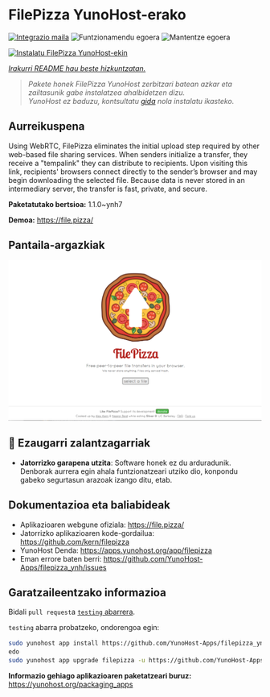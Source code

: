 <!--
Ohart ongi: README hau automatikoki sortu da <https://github.com/YunoHost/apps/tree/master/tools/readme_generator>ri esker
EZ editatu eskuz.
-->

# FilePizza YunoHost-erako

[![Integrazio maila](https://dash.yunohost.org/integration/filepizza.svg)](https://ci-apps.yunohost.org/ci/apps/filepizza/) ![Funtzionamendu egoera](https://ci-apps.yunohost.org/ci/badges/filepizza.status.svg) ![Mantentze egoera](https://ci-apps.yunohost.org/ci/badges/filepizza.maintain.svg)

[![Instalatu FilePizza YunoHost-ekin](https://install-app.yunohost.org/install-with-yunohost.svg)](https://install-app.yunohost.org/?app=filepizza)

*[Irakurri README hau beste hizkuntzatan.](./ALL_README.md)*

> *Pakete honek FilePizza YunoHost zerbitzari batean azkar eta zailtasunik gabe instalatzea ahalbidetzen dizu.*  
> *YunoHost ez baduzu, kontsultatu [gida](https://yunohost.org/install) nola instalatu ikasteko.*

## Aurreikuspena

Using WebRTC, FilePizza eliminates the initial upload step required by other web-based file sharing services. When senders initialize a transfer, they receive a "tempalink" they can distribute to recipients. Upon visiting this link, recipients' browsers connect directly to the sender’s browser and may begin downloading the selected file. Because data is never stored in an intermediary server, the transfer is fast, private, and secure.

**Paketatutako bertsioa:** 1.1.0~ynh7

**Demoa:** <https://file.pizza/>

## Pantaila-argazkiak

![FilePizza(r)en pantaila-argazkia](./doc/screenshots/screenshot.png)

## :red_circle: Ezaugarri zalantzagarriak

- **Jatorrizko garapena utzita**: Software honek ez du arduradunik. Denborak aurrera egin ahala funtzionatzeari utziko dio, konpondu gabeko segurtasun arazoak izango ditu, etab.

## Dokumentazioa eta baliabideak

- Aplikazioaren webgune ofiziala: <https://file.pizza/>
- Jatorrizko aplikazioaren kode-gordailua: <https://github.com/kern/filepizza>
- YunoHost Denda: <https://apps.yunohost.org/app/filepizza>
- Eman errore baten berri: <https://github.com/YunoHost-Apps/filepizza_ynh/issues>

## Garatzaileentzako informazioa

Bidali `pull request`a [`testing` abarrera](https://github.com/YunoHost-Apps/filepizza_ynh/tree/testing).

`testing` abarra probatzeko, ondorengoa egin:

```bash
sudo yunohost app install https://github.com/YunoHost-Apps/filepizza_ynh/tree/testing --debug
edo
sudo yunohost app upgrade filepizza -u https://github.com/YunoHost-Apps/filepizza_ynh/tree/testing --debug
```

**Informazio gehiago aplikazioaren paketatzeari buruz:** <https://yunohost.org/packaging_apps>
